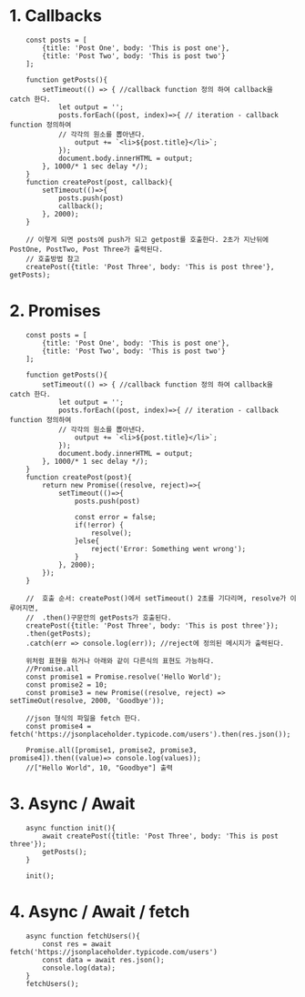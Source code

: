# 1. Callbacks

        const posts = [
            {title: 'Post One', body: 'This is post one'},
            {title: 'Post Two', body: 'This is post two'}
        ];

        function getPosts(){
            setTimeout(() => { //callback function 정의 하여 callback을 catch 한다.
                let output = '';
                posts.forEach((post, index)=>{ // iteration - callback function 정의하여 
                // 각각의 원소를 뽑아낸다. 
                    output += `<li>${post.title}</li>`;
                });
                document.body.innerHTML = output;
            }, 1000/* 1 sec delay */);
        }
        function createPost(post, callback){
            setTimeout(()=>{
                posts.push(post)
                callback();
            }, 2000);
        }
    
        // 이렇게 되면 posts에 push가 되고 getpost를 호출한다. 2초가 지난뒤에 PostOne, PostTwo, Post Three가 출력된다.  
        // 호출방법 참고 
        createPost({title: 'Post Three', body: 'This is post three'}, getPosts); 
        

# 2. Promises
        const posts = [
            {title: 'Post One', body: 'This is post one'},
            {title: 'Post Two', body: 'This is post two'}
        ];

        function getPosts(){
            setTimeout(() => { //callback function 정의 하여 callback을 catch 한다.
                let output = '';
                posts.forEach((post, index)=>{ // iteration - callback function 정의하여 
                // 각각의 원소를 뽑아낸다. 
                    output += `<li>${post.title}</li>`;
                });
                document.body.innerHTML = output;
            }, 1000/* 1 sec delay */);
        }
        function createPost(post){
            return new Promise((resolve, reject)=>{
                setTimeout(()=>{
                    posts.push(post)
                    
                    const error = false;
                    if(!error) {
                        resolve();
                    }else{
                        reject('Error: Something went wrong');
                    }
                }, 2000);
            });
        }

        //  호출 순서: createPost()에서 setTimeout() 2초를 기다리며, resolve가 이루어지면,
        //  .then()구문안의 getPosts가 호출된다.    
        createPost({title: 'Post Three', body: 'This is post three'});
        .then(getPosts);
        .catch(err => console.log(err)); //reject에 정의된 메시지가 출력된다. 

        위처럼 표현을 하거나 아래와 같이 다른식의 표현도 가능하다.
        //Promise.all
        const promise1 = Promise.resolve('Hello World');
        const promise2 = 10;
        const promise3 = new Promise((resolve, reject) => setTimeOut(resolve, 2000, 'Goodbye'));

        //json 형식의 파일을 fetch 한다.
        const promise4 = fetch('https://jsonplaceholder.typicode.com/users').then(res.json());

        Promise.all([promise1, promise2, promise3, promise4]).then((value)=> console.log(values));
        //["Hello World", 10, "Goodbye"] 출력

# 3. Async / Await
        async function init(){
            await createPost({title: 'Post Three', body: 'This is post three'});
            getPosts();
        }

        init();

# 4. Async / Await / fetch
        async function fetchUsers(){
            const res = await fetch('https://jsonplaceholder.typicode.com/users')
            const data = await res.json();
            console.log(data);
        }
        fetchUsers();